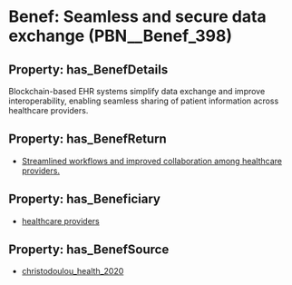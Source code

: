# Benef: __Seamless and secure data exchange__ (PBN__Benef_398)

## Property: has_BenefDetails

Blockchain-based EHR systems simplify data exchange and improve interoperability, enabling seamless sharing of patient information across healthcare providers.

## Property: has_BenefReturn

* [Streamlined workflows and improved collaboration among healthcare providers.](../BenefReturn/PBN__BenefReturn_426)

## Property: has_Beneficiary

* [healthcare providers](../Stakeholder/PBN__Stakeholder_121)

## Property: has_BenefSource

* [christodoulou_health_2020](../Article/PBN__Article_78)

